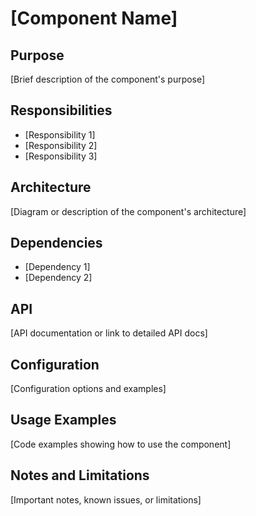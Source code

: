 # [Component Name]

## Purpose
[Brief description of the component's purpose]

## Responsibilities
- [Responsibility 1]
- [Responsibility 2]
- [Responsibility 3]

## Architecture
[Diagram or description of the component's architecture]

## Dependencies
- [Dependency 1]
- [Dependency 2]

## API
[API documentation or link to detailed API docs]

## Configuration
[Configuration options and examples]

## Usage Examples
[Code examples showing how to use the component]

## Notes and Limitations
[Important notes, known issues, or limitations]